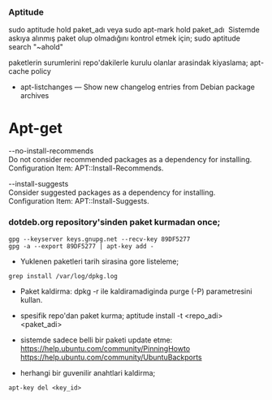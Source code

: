 ### Aptitude
sudo aptitude hold paket_adı veya sudo apt-mark hold paket_adı 
Sistemde askıya alınmış paket olup olmadığını kontrol etmek için;
sudo aptitude search "~ahold"

paketlerin surumlerini repo'dakilerle kurulu olanlar arasindak kiyaslama;
apt-cache policy 

* apt-listchanges — Show new changelog entries from Debian package archives 

# Apt-get
--no-install-recommends  
Do not consider recommended packages as a dependency for installing.   
Configuration Item: APT::Install-Recommends.  

--install-suggests  
Consider suggested packages as a dependency for installing.            
Configuration Item: APT::Install-Suggests. 

### dotdeb.org repository'sinden paket kurmadan once;
```
gpg --keyserver keys.gnupg.net --recv-key 89DF5277
gpg -a --export 89DF5277 | apt-key add - 
```
* Yuklenen paketleri tarih sirasina gore listeleme;
```
grep install /var/log/dpkg.log
```
* Paket kaldirma: dpkg -r ile  kaldiramadiginda purge (-P) parametresini kullan.

* spesifik repo'dan paket kurma;
aptitude install -t <repo_adi> <paket_adi>

* sistemde sadece belli bir paketi update etme:
https://help.ubuntu.com/community/PinningHowto
https://help.ubuntu.com/community/UbuntuBackports

* herhangi bir guvenilir anahtlari kaldirma;
```
apt-key del <key_id>
```
